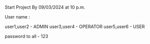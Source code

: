 Start Project By 09/03/2024 at 10 p.m.

User name :

user1,user2 - ADMIN
user3,user4 - OPERATOR
user5,user6 - USER

password to all - 123